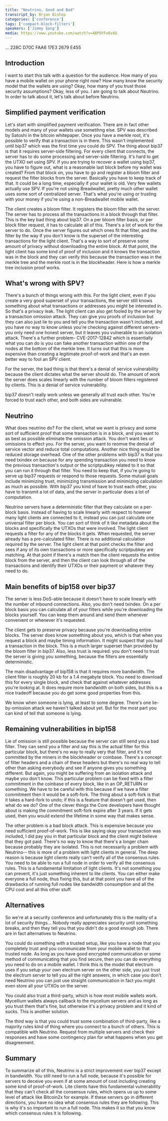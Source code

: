 ```yaml
---
title: "Neutrino, Good and Bad"
transcript_by: Bryan Bishop
categories: ['conference']
tags: ['compact-block-filters']
speakers: ['Jimmy Song']
media: https://www.youtube.com/watch?v=ABPOYFw9zAQ
---
```

... 228C D70C FAA6 17E3 2679 E455
## Introduction

I want to start this talk with a question for the audience. How many of you have a mobile wallet on your phone right now? How many know the security model that the wallets are using? Okay, how many of you trust those security assumptions? Okay, less of you. I am going to talk about Neutrino. In order to talk about it, let's talk about before Neutrino.

## Simplified payment verification

Let's start with simplified payment verification. There are in fact other models and many of your wallets use sometihng else. SPV was described by Satoshi in the bitcoin whitepaper. Once you have a merkle root, it's possible to verify that a transaction is in there. This wasn't implemented until bip37 which was the first time you could do SPV. The thing about bip37 is that it requires server-side filtering. For every client that connects, the server has to do some processing and server-side filtering. It's hard to get the UTXO set using SPV. If you are trying to recover a wallet using bip37, you have to figure out, what is a reasonable last block before my wallet was created? From that block on, you have to go and register a bloom filter and request the filter blocks from the server. Basically you have to keep track of that. It could be a long time, especially if your wallet is old. Very few wallets actually use SPV. If you're not using Breadwallet, pretty much other wallet uses some sort of centralized server. That's what you're using or trusting with your money if you're using a non-Breadwallet mobile wallet.

The client creates a bloom filter. It registers the bloom filter with the server. The server has to process all the transactions in a block through that filter. This is the key bad thing about bip37. On a per bloom filter basis, or per block filter request, it has to calculate all of this. There's a lot of work for the server to do. Once the server figures out which ones fit that filter, and the filter by the way if you don't know is the superset of the interesting transactions for the light client. That's a way to sort of preserve some amount of privacy without downloading the entire block. At that point, the light client has some kind of proof of inclusion and it knows the transaction was in the block and they can verify this because the transaction was in the merkle tree and the merkle root is in the blockheader. Here is how a merkle tree inclusion proof works.

## What's wrong with SPV?

There's a bunch of things wrong with this. For the light client, even if you create a very good superset of your transactions, the server still knows something about what transactions or addresses you might be interested in. So that's a privacy leak. The light client can also get fooled by the server by a transaction omission attack. They can give you proofs of inclusion but they can also just lie to you and tell you the transaction wasn't included, and you have no way to know unless you're checking against different servers- you only need one honest server, but it leaves you vulnerable to an isolation attack. There's a further problem- CVE-2017-12842 which is essentially what you can do is you can fake another transaction within one of the nodes at the bottom of the merkle tree. It turns out that this is more expensive than creating a legitimate proof-of-work and that's an even better way to fool an SPV client.

For the server, the bad thing is that there's a denial of service vulnerability because the client dictates what the server should do. The amount of work the server does scales linearly with the number of bloom filters registered by clients. This is a denial of service vulnerability.

bip37 doesn't really work unless we generally all trust each other. You're forced to trust each other, and both sides are vulnerable.

## Neutrino

What does neutrino do? For the client, what we want is privacy and some sort of sufficient proof that some transaction is in a block, and you want to as best as possible eliminate the omission attack. You don't want lies or omissions to effect you. For the server, you want to reomve the denial of service vector and reduce total computations. Another nice thing would be reduced storage overhead. One of the other problems with bip37 is that you need txindex on because for any spending transaction you need to know the previous transaction's output or the scriptpubkey related to it so that you can run it through that filter. You need to keep that, if you're going to serve up bip37 requests or respond to those requests. Some mutual goals include minimizing trust, minimizing transmission and minimizing calculation as much as possible. With bip37 you kind of have to trust each other, you have to transmit a lot of data, and the server in particular does a lot of computation.

Neutrino servers have a deterministic filter that they calculate on a per-block basis. Instead of having to scale linearly with respect to however many light clients are connected to it, instead you can just calculate one universal filter per block. You can sort of think of it like metadata about the blocks and specifically the UTXOs that were involved. The light client requests a filter for any of the blocks it gets. When requested, the server already has a pre-calculated filter. There is no additional calculation required by the server. The light client at that point checks the filter and sees if any of its own transactions or more specifically scriptpubkey are matching. At that point if there's a match then the client requests the entire block from the server, and then the client can look through all of the transactions and identify their UTXOs or their payment or whatever they need to do.

## Main benefits of bip158 over bip37

The server is less DoS-able because it doesn't have to scale linearly with the number of inbound connections. Also, you don't need txindex. On a per block basis you can calculate all of your filters while you're downloading the blocks yourself. You can keep them around and send them whenever convenient or whenever it's requested.

The client gets to preserve privacy because you're downloading entire blocks. The server does know something about you, which is that when you request a block and maybe timing information. It might suspect that you had a transaction in the block. This is a much larger superset than provided by the bloom filter in bip37. Also, less trust is required: you don't need to trust the server is giving you something, because the filters are essentially deterministic.

The main disadvantage of bip158 is that it requires more bandwidth. The client filter is roughly 20 kb for a 1.4 megabyte block. You need to download this for every single block, and check that against whatever addresses you're looking at. It does require more bandwidth on both sides, but this is a nice tradeoff because you do get some good properties from this.

We know when someone is lying, at least to some degree. There's one lie-by-omission attack we haven't talked about yet. But for the most part you can kind of tell that someone is lying.

## Remaining vulnerabilities in bip158

Lie of omission is still possible because the server can still send you a bad filter. They can send you a filter and say this is the actual filter for this particular block, but there's no way to really very that filter, and it's not committed by the miners in the blockheader or coinbase. There's a concept of filter headers and a chain of these headers but there's no real way to tell other than asking everybody and see if anyone gives you something different. But again, you might be suffering from an isolation attack and maybe you don't know. This particular problem can be fixed with a filter commitment in the coinbase of every block, like in an OP\_RETURN or something. We have to be careful with this because if we have a filter commitment then it would be a soft-fork. The thing about a soft-fork is that it takes a hard-fork to undo; if this is a feature that doesn't get used, then what do we do? One of the clever things the Core developers have thought about is making the commitment soft-fork expire after 3 years. If it gets used, then you would extend the lifetime in some way that makes sense.

The other problem is a bad block attack. This is expensive because you need sufficient proof-of-work. This is like saying okay your transaction was included, I did pay you in that particular block and the client might believe that they got paid. There's no way to know that there's a longer chain because probably they are isolated. This is not necessarily a problem with Neutrino-- this is more of a problem with light clients in general. The deep reason is because light clients really can't verify all of the consensus rules. You need to be able to run a full node in order to verify all the consensus rules. This is a fundamental limitation of light clients. It's not something you can prevent, it's just something inherent to lite clients. You can either make everyone a full node, thus fixing this, but at that point you have all of the drawbacks of running full nodes like bandwidth consumption and all the CPU cost and all this other stuff.

## Alternatives

So we're at a security conference and unfortunately this is the reality of a lot of security things... Nobody really appreciates security until something breaks, and then they tell you that you didn't do a good enough job. There are in fact alternatives to Neutrino.

You could do something with a trusted setup, like you have a node that you completely trust and you communicate from your mobile wallet to that trusted node. As long as you have good encrypted communication or some method of communicating that you find secure, then you can do everything you need to do on a mobile wallet. I think this is the model that electrum uses if you setup your own electrum server on the other side, you just trust the electrum server to tell you all the right answers, in which case you don't need Neutrino you can just use straight communication in fact you might even store all your UTXOs on the server.

You could also trust a third-party, which is how most mobile wallets work. Mycellium wallets always callback to the mycelium servers and as long as you trust them that's fine, but otherwise it's a privacy problem and it kind of sucks. This is another solution.

The third way is that you could trust some combination of third-party, like a majority rules kind of thing where you connect to a bunch of others. This is compatible with Neutrino. Request from multiple servers and check their responses and have some contingency plan for what happens when you get disagreement.

## Summary

To summarize all of this, Neutrino is a strict improvement over bip37 except in bandwidth. You still need to run a full node, because it's possible for servers to deceive you even if at some amount of cost including creating some kind of proof-of-work. Lite clients have this fundamental vulnerability that they can't check all the consensus rules, which opens us up to some level of attack like Bitcoin2x for example. If these servers go in different directions, you have no idea what consensus rules they are following. This is why it's so important to run a full node. This makes it so that you know which consensus rules it is following.
